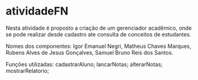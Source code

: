 # atividadeFN

Nesta atividade é proposto a criação de um gerenciador acadêmico, onde se pode realizar desde cadastro ate consulta de conceitos de estudantes.

Nomes dos componentes: Igor Emanuel Negri, Matheus Chaves Marques, Rubens Alves de Jesus Gonçalves, Samuel Bruno Reis dos Santos.

Funções utilizadas: cadastrarAluno; lancarNotas; alterarNotas; mostrarRelatorio;
